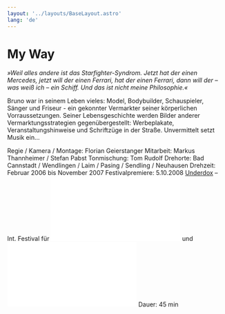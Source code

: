 ```yaml
---
layout: '../layouts/BaseLayout.astro'
lang: 'de'
---
```


# My Way

*»Weil alles andere ist das Starfighter-Syndrom. Jetzt hat der einen Mercedes, jetzt will der einen Ferrari, hat der einen Ferrari, dann will der – was weiß ich – ein Schiff. Und das ist nicht meine Philosophie.«*

Bruno war in seinem Leben vieles: Model, Bodybuilder, Schauspieler, Sänger und Friseur - ein gekonnter Vermarkter seiner körperlichen Vorraussetzungen. Seiner Lebensgeschichte werden Bilder anderer Vermarktungsstrategien gegenübergestellt: Werbeplakate, Veranstaltungshinweise und Schriftzüge in der Straße. Unvermittelt setzt Musik ein...

Regie / Kamera / Montage: Florian Geierstanger Mitarbeit: Markus Thannheimer / Stefan Pabst Tonmischung: Tom Rudolf Drehorte: Bad Cannstadt / Wendlingen / Laim / Pasing / Sendling / Neuhausen Drehzeit: Februar 2006 bis November 2007 Festivalpremiere: 5.10.2008 [Underdox](http://www.underdox-festival.de/) – Int. Festival für ![Dokument](/projekte/2007myway/underdox3_katalogauszug.pdf) und ![Experiment](/projekte/2007myway/underdox3_flyer.pdf) Dauer: 45 min
